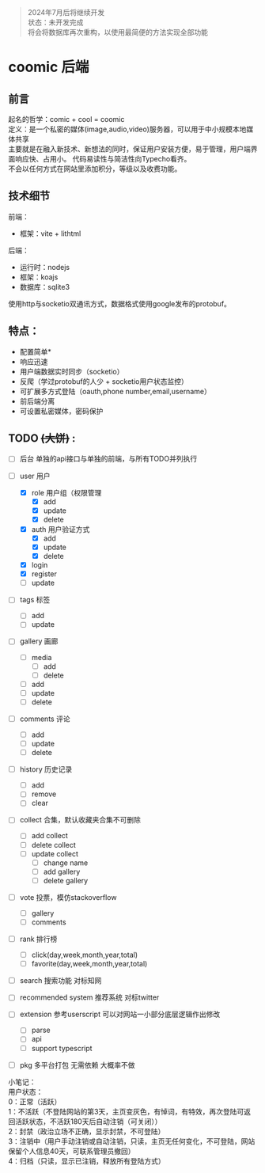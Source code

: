 > 2024年7月后将继续开发  
> 状态：未开发完成  
> 将会将数据库再次重构，以使用最简便的方法实现全部功能  

# coomic 后端

## 前言
起名的哲学：comic + cool = coomic  
定义：是一个私密的媒体(image,audio,video)服务器，可以用于中小规模本地媒体共享  
主要就是在融入新技术、新想法的同时，保证用户安装方便，易于管理，用户端界面响应快、占用小。
代码易读性与简洁性向Typecho看齐。  
不会以任何方式在网站里添加积分，等级以及收费功能。  

## 技术细节
前端：  
- 框架：vite + lithtml

后端：  
- 运行时：nodejs
- 框架：koajs
- 数据库：sqlite3

使用http与socketio双通讯方式，数据格式使用google发布的protobuf。

## 特点：
- 配置简单*
- 响应迅速
- 用户端数据实时同步（socketio）
- 反爬（学过protobuf的人少 + socketio用户状态监控）
- 可扩展多方式登陆（oauth,phone number,email,username）
- 前后端分离
- 可设置私密媒体，密码保护
  
## TODO ~~(大饼)~~ :
- [ ] 后台 单独的api接口与单独的前端，与所有TODO并列执行
- [ ] user 用户
  - [x] role 用户组（权限管理
    - [x] add
    - [x] update
    - [x] delete
  - [x] auth 用户验证方式
    - [x] add
    - [x] update
    - [x] delete
  - [x] login
  - [x] register
  - [ ] update
- [ ] tags 标签
  - [ ] add
  - [ ] update
- [ ] gallery 画廊
  - [ ] media
    - [ ] add
    - [ ] delete
  - [ ] add
  - [ ] update
  - [ ] delete
- [ ] comments 评论
  - [ ] add
  - [ ] update
  - [ ] delete
- [ ] history 历史记录
  - [ ] add
  - [ ] remove
  - [ ] clear
- [ ] collect 合集，默认收藏夹合集不可删除
  - [ ] add collect
  - [ ] delete collect
  - [ ] update collect
    - [ ] change name
    - [ ] add gallery
    - [ ] delete gallery
- [ ] vote 投票，模仿stackoverflow
  - [ ] gallery
  - [ ] comments
- [ ] rank 排行榜
  - [ ] click(day,week,month,year,total)
  - [ ] favorite(day,week,month,year,total)
- [ ] search 搜索功能 对标知网
- [ ] recommended system 推荐系统 对标twitter
- [ ] extension 参考userscript 可以对网站一小部分底层逻辑作出修改
  - [ ] parse
  - [ ] api
  - [ ] support typescript
- [ ] pkg 多平台打包 无需依赖 大概率不做


小笔记：  
用户状态：  
0：正常（活跃）  
1：不活跃（不登陆网站的第3天，主页变灰色，有悼词，有特效，再次登陆可返回活跃状态，不活跃180天后自动注销（可关闭））  
2：封禁（政治立场不正确，显示封禁，不可登陆）  
3：注销中（用户手动注销或自动注销，只读，主页无任何变化，不可登陆，网站保留个人信息40天，可联系管理员撤回）  
4：归档（只读，显示已注销，释放所有登陆方式）  
